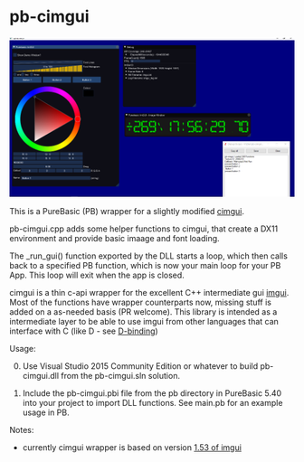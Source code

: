 # pb-cimgui 

![sample](screenshot.png)

This is a PureBasic (PB) wrapper for a slightly modified [cimgui](https://github.com/Extrawurst/cimgui).

pb-cimgui.cpp adds some helper functions to cimgui, that create a DX11 environment and provide basic imaage and font loading.

The _run_gui() function exported by the DLL starts a loop, which then calls back to a specified PB function, which is now your main loop for your PB App.  This loop will exit when the app is closed.

cimgui is a thin c-api wrapper for the excellent C++ intermediate gui [imgui](https://github.com/ocornut/imgui).
Most of the functions have wrapper counterparts now, missing stuff is added on a as-needed basis (PR welcome).
This library is intended as a intermediate layer to be able to use imgui from other languages that can interface with C (like D - see [D-binding](https://github.com/Extrawurst/DerelictImgui))


Usage:

0)  Use Visual Studio 2015 Community Edition or whatever to build pb-cimgui.dll from the pb-cimgui.sln solution.

1)  Include the pb-cimgui.pbi file from the pb directory in PureBasic 5.40 into your project to import DLL functions.  See main.pb for an example usage in PB.


Notes:
* currently cimgui wrapper is based on version [1.53 of imgui](https://github.com/ocornut/imgui/releases/tag/v1.53)




